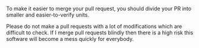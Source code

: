 To make it easier to merge your pull request, you should divide your PR into smaller and easier-to-verify units.

Please do not make a pull requests with a lot of modifications which are difficult to check.  If I merge
pull requests blindly then there is a high risk this software will become a mess quickly for everybody.
